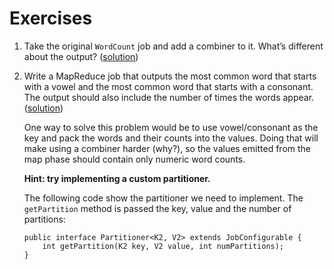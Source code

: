 Exercises
=========

1.	Take the original `WordCount` job and add a combiner to it. What’s different about the output? ([solution](./combiner))

2.	Write a MapReduce job that outputs the most common word that starts with a vowel and the most common word that starts with a consonant. The output should also include the number of times the words appear. ([solution](./partitioner))

	One way to solve this problem would be to use vowel/consonant as the key and pack the words and their counts into the values. Doing that will make using a combiner harder (why?), so the values emitted from the map phase should contain only numeric word counts.

	**Hint: try implementing a custom partitioner.**

	The following code show the partitioner we need to implement. The `getPartition` method is passed the key, value and the number of partitions:

	```
	public interface Partitioner<K2, V2> extends JobConfigurable {
		int getPartition(K2 key, V2 value, int numPartitions);
	}
	```
